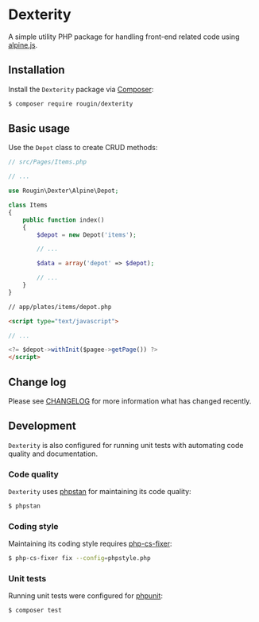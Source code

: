 # Dexterity

A simple utility PHP package for handling front-end related code using [alpine.js](https://alpinejs.dev/).

## Installation

Install the `Dexterity` package via [Composer](https://getcomposer.org/):

``` bash
$ composer require rougin/dexterity
```

## Basic usage

Use the `Depot` class to create CRUD methods:

``` php
// src/Pages/Items.php

// ...

use Rougin\Dexter\Alpine\Depot;

class Items
{
    public function index()
    {
        $depot = new Depot('items');

        // ...

        $data = array('depot' => $depot);

        // ...
    }
}
```

``` html
// app/plates/items/depot.php

<script type="text/javascript">

// ...

<?= $depot->withInit($pagee->getPage()) ?>
</script>
```

## Change log

Please see [CHANGELOG](CHANGELOG.md) for more information what has changed recently.

## Development

`Dexterity` is also configured for running unit tests with automating code quality and documentation.

### Code quality

`Dexterity` uses [phpstan](https://phpstan.org/) for maintaining its code quality:

``` bash
$ phpstan
```

### Coding style

Maintaining its coding style requires [php-cs-fixer](https://cs.symfony.com/):

``` bash
$ php-cs-fixer fix --config=phpstyle.php
```

### Unit tests

Running unit tests were configured for [phpunit](https://phpunit.de/index.html):

``` bash
$ composer test
```
